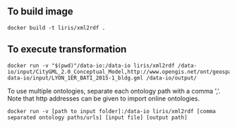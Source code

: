 ## To build image
```
docker build -t liris/xml2rdf . 
```

## To execute transformation
```
docker run -v "$(pwd)"/data-io:/data-io liris/xml2rdf /data-io/input/CityGML_2.0_Conceptual_Model,http://www.opengis.net/ont/geosparql#,http://www.opengis.net/ont/gml# data-io/input/LYON_1ER_BATI_2015-1_bldg.gml /data-io/output/
```
To use multiple ontologies, separate each ontology path with a comma ','. Note that http addresses can be given to import online ontologies.
```
docker run -v [path to input folder]:/data-io liris/xml2rdf [comma separated ontology paths/urls] [input file] [output path]
```

